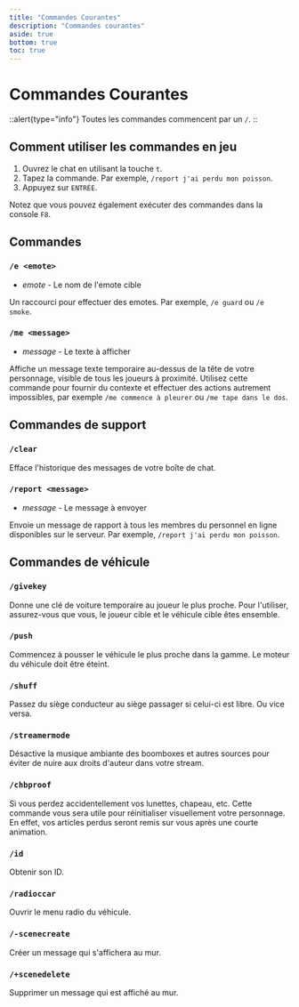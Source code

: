 ```yaml
---
title: "Commandes Courantes"
description: "Commandes courantes"
aside: true
bottom: true
toc: true
---
```


# Commandes Courantes

::alert{type="info"}
Toutes les commandes commencent par un `/`.
::


## Comment utiliser les commandes en jeu

1. Ouvrez le chat en utilisant la touche `t`.
2. Tapez la commande. Par exemple, `/report j'ai perdu mon poisson`.
3. Appuyez sur `ENTRÉE`.

Notez que vous pouvez également exécuter des commandes dans la console `F8`.

## Commandes

### `/e <emote>`

- _emote_ - Le nom de l'emote cible

Un raccourci pour effectuer des emotes. Par exemple, `/e guard` ou `/e smoke`.

### `/me <message>`

- _message_ - Le texte à afficher

Affiche un message texte temporaire au-dessus de la tête de votre personnage, visible de tous les joueurs à proximité. Utilisez cette commande pour fournir du contexte et effectuer des actions autrement impossibles, par exemple `/me commence à pleurer` ou `/me tape dans le dos`.

## Commandes de support

### `/clear`

Efface l'historique des messages de votre boîte de chat.

### `/report <message>`

- _message_ - Le message à envoyer

Envoie un message de rapport à tous les membres du personnel en ligne disponibles sur le serveur. Par exemple, `/report j'ai perdu mon poisson`.


## Commandes de véhicule

### `/givekey`

Donne une clé de voiture temporaire au joueur le plus proche. Pour l'utiliser, assurez-vous que vous, le joueur cible et le véhicule cible êtes ensemble.

### `/push`

Commencez à pousser le véhicule le plus proche dans la gamme. Le moteur du véhicule doit être éteint.

### `/shuff`

Passez du siège conducteur au siège passager si celui-ci est libre. Ou vice versa.

### `/streamermode`

Désactive la musique ambiante des boomboxes et autres sources pour éviter de nuire aux droits d'auteur dans votre stream.

### `/chbproof`

Si vous perdez accidentellement vos lunettes, chapeau, etc. Cette commande vous sera utile pour réinitialiser visuellement votre personnage. En effet, vos articles perdus seront remis sur vous après une courte animation.

### `/id`

Obtenir son ID.

### `/radioccar`

Ouvrir le menu radio du véhicule.

### `/-scenecreate`

Créer un message qui s'affichera au mur.

### `/+scenedelete`

Supprimer un message qui est affiché au mur.
